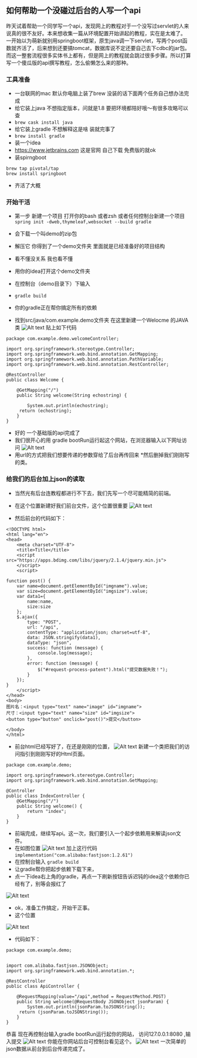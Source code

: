 ## 如何帮助一个没碰过后台的人写一个api

昨天试着帮助一个同学写一个api，发现网上的教程对于一个没写过servlet的人来说真的很不友好。本来想收集一篇从环境配置开始讲起的教程，实在是太难了。 一开始以为萌新就别用springboot框架，原生java调一下servlet，写两个post函数就齐活了，后来想到还要搞tomcat，数据库说不定还要自己去下cdbc的jar包。而这一整套流程很多实体书上都有，但是网上的教程就会跳过很多步骤。所以打算写一个傻瓜版的api撰写教程，怎么偷懒怎么来的那种。

### 工具准备

*  一台联网的mac 默认你电脑上装了brew 没装的话下面两个任务自己想办法完成
*  给它装上java 不想指定版本，问就是1.8 要把环境都陪好哦～有很多攻略可以查 
*  `brew cask install java` 
*  给它装上gradle 不想解释这是啥 装就完事了
*  `brew install gradle`
*  装一个idea 
*  https://www.jetbrains.com 这是官网 自己下载 免费版的就ok
*  装spirngboot
```
brew tap pivotal/tap
brew install springboot
```
*  齐活了大概

### 开始干活
* 第一步 新建一个项目 打开你的bash 或者zsh 或者任何控制台新建一个项目
`spring init -dweb,thymeleaf,websocket --build gradle`

* 会下载一个叫demo的zip包
* 解压它 你得到了一个demo文件夹 里面就是已经准备好的项目结构
* 看不懂没关系 我也看不懂
* 用你的idea打开这个demo文件夹
* 在控制台（demo目录下）下输入
* `gradle build`
* 你的gradle正在帮你搞定所有的依赖
* 找到src/java/com.example.demo文件夹 在这里新建一个Welocme 的JAVA类
![Alt text](https://github.com/biyuxuan12/Blog/blob/master/image/601575974673_.pic.jpg)
贴上如下代码
```
package com.example.demo.welcomeController;

import org.springframework.stereotype.Controller;
import org.springframework.web.bind.annotation.GetMapping;
import org.springframework.web.bind.annotation.PathVariable;
import org.springframework.web.bind.annotation.RestController;

@RestController
public class Welcome {

    @GetMapping("/")
    public String welcome(String echostring) {

        System.out.println(echostring);
     return (echostring);
    }
}
```
* 好的 一个基础版的api完成了
* 我们很开心的用 gradle bootRun运行起这个网站，在浏览器输入以下网址访问
![Alt text](https://github.com/biyuxuan12/Blog/blob/master/image/741575975916_.pic.jpg)
* 用url的方式把我们想要传递的参数穿给了后台再传回来
*然后删掉我们刚刚写的类。
### 给我们的后台加上json的读取
* 当然光有后台连教程都进行不下去，我们先写一个尽可能精简的前端。
* 在这个位置新建好我们前台文件，这个位置很重要
![Alt text](https://github.com/biyuxuan12/Blog/blob/master/image/indexhtmlloc.png)

* 然后前台的代码如下：
```
<!DOCTYPE html>
<html lang="en">
<head>
    <meta charset="UTF-8">
    <title>Title</title>
    <script src="https://apps.bdimg.com/libs/jquery/2.1.4/jquery.min.js">
    </script>
    <script>

function post() {
    var name=document.getElementById("imgname").value;
    var size=document.getElementById("imgsize").value;
    var data1={
        name:name,
        size:size
    };
    $.ajax({
        type: "POST",
        url: "/api",
        contentType: "application/json; charset=utf-8",
        data: JSON.stringify(data1),
        dataType: "json",
        success: function (message) {
            console.log(message);
        },
        error: function (message) {
            $("#request-process-patent").html("提交数据失败！");
        }
    });
}
    </script>
</head>
<body>
图片名：<input type="text" name="image" id="imgname">
尺寸：<input type="text" name="size" id="imgsize">
<button type="button" onclick="post()">提交</button>

</body>
</html>
```

* 前台html已经写好了，在还是刚刚的位置，
![Alt text](https://github.com/biyuxuan12/Blog/blob/master/image/indexcontrollerloc.png)
新建一个类把我们的访问指引到刚刚写好的Html页面。
```
package com.example.demo;

import org.springframework.stereotype.Controller;
import org.springframework.web.bind.annotation.GetMapping;

@Controller
public class IndexController {
    @GetMapping("/")
    public String welcome() {
        return "index";
    }
}

```
* 前端完成，继续写api。这一次，我们要引入一个起步依赖用来解读json文件。
* 在如图位置 
![Alt text](https://github.com/biyuxuan12/Blog/blob/master/image/gradle.png)
加上这行代码
`implementation("com.alibaba:fastjson:1.2.61")`
* 在控制台输入
`gradle build`
* 让gradle帮你把起步依赖下载下来，
* 点一下idea右上角的gradle，再点一下刷新按钮告诉迟钝的idea这个依赖你已经有了，别等会报红了

![Alt text](https://github.com/biyuxuan12/Blog/blob/master/image/gradlefresh.png)
* ok，准备工作搞定，开始干正事。
* 这个位置

![Alt text](https://github.com/biyuxuan12/Blog/blob/master/image/apicontrollerloc.png)

* 代码如下：
```
package com.example.demo;


import com.alibaba.fastjson.JSONObject;
import org.springframework.web.bind.annotation.*;

@RestController
public class ApiController {

    @RequestMapping(value="/api",method = RequestMethod.POST)
    public String welcome(@RequestBody JSONObject jsonParam) {
        System.out.println(jsonParam.toJSONString());
     return (jsonParam.toJSONString());
    }
}

```
恭喜
现在再控制台输入gradle bootRun运行起你的网站，
访问127.0.0.1:8080 ,输入提交
![Alt text](https://github.com/biyuxuan12/Blog/blob/master/image/frontendinput.png)
你能在你网站后台可控制台看见这个。
![Alt text](https://github.com/biyuxuan12/Blog/blob/master/image/jsonresult.png)
一次简单的json数据从前台到后台传递完成了。
